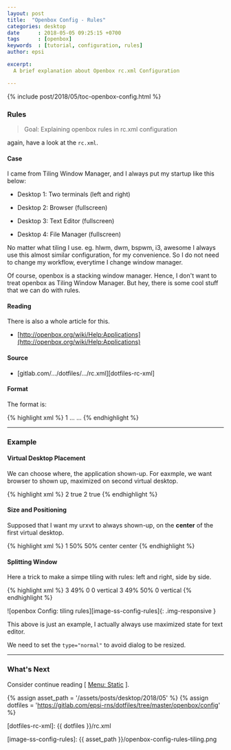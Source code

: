 ```yaml
---
layout: post
title:  "Openbox Config - Rules"
categories: desktop
date      : 2018-05-05 09:25:15 +0700
tags      : [openbox]
keywords  : [tutorial, configuration, rules]
author: epsi

excerpt:
  A brief explanation about Openbox rc.xml Configuration

---
```


{% include post/2018/05/toc-openbox-config.html %}

### Rules

> Goal: Explaining openbox rules in rc.xml configuration 

again, have a look at the <code class="code-file">rc.xml</code>.

#### Case

I came from Tiling Window Manager,
and I always put my startup like this below:

* Desktop 1: Two terminals (left and right)

* Desktop 2: Browser (fullscreen)

* Desktop 3: Text Editor (fullscreen)

* Desktop 4: File Manager (fullscreen)

No matter what tiling I use.
eg. hlwm, dwm, bspwm, i3, awesome
I always use this almost similar configuration,
for my convenience.
So I do not need to change my workflow,
everytime I change window manager.

Of course, openbox is a stacking window manager.
Hence, I don't want to treat openbox as Tiling Window Manager.
But hey, there is some cool stuff that we can do with rules.

#### Reading

There is also a whole article for this.

*	[http://openbox.org/wiki/Help:Applications](http://openbox.org/wiki/Help:Applications)

#### Source

*	[gitlab.com/.../dotfiles/.../rc.xml][dotfiles-rc-xml]

#### Format

The format is:

{% highlight xml %}
  <applications>
    <application name="urxvt*">
      <desktop>1</desktop>
      ...
    </application>
    ...
    </application>
{% endhighlight %}

-- -- --

### Example

#### Virtual Desktop Placement

We can choose where, the application shown-up.
For eaxmple, we want browser to shown up,
maximized on second virtual desktop.

{% highlight xml %}
    <application name="firefox*">
      <desktop>2</desktop>
      <maximized>true</maximized>
    </application>
    <application name="chromium*">
      <desktop>2</desktop>
      <maximized>true</maximized>
    </application>
{% endhighlight %}

#### Size and Positioning

Supposed that I want my urxvt to always shown-up,
on the **center** of the first virtual desktop.

{% highlight xml %}
    <application name="urxvt*">
      <desktop>1</desktop>
      <size>
        <width>50%</width>
        <height>50%</height>
      </size>
      <position force="yes">
        <x>center</x>
        <y>center</y>
      </position>
    </application>
{% endhighlight %}

#### Splitting Window

Here a trick to make a simpe tiling with rules:
left and right, side by side.

{% highlight xml %}
    <application name="thunar" type="normal">
      <desktop>3</desktop>
      <size>
        <width>49%</width>
      </size>
      <position force="yes">
        <x>0</x>
        <y>0</y>
      </position>
      <maximized>vertical</maximized>
    </application>
    <application name="geany" type="normal">
      <desktop>3</desktop>
      <size>
        <width>49%</width>
      </size>
      <position force="yes">
        <x>50%</x>
        <y>0</y>
      </position>
      <maximized>vertical</maximized>
    </application>
{% endhighlight %}

![openbox Config: tiling rules][image-ss-config-rules]{: .img-responsive }

This above is just an example,
I actually always use maximized state for text editor.

We need to set the <code>type="normal"</code> to avoid dialog to be resized.

-- -- --

### What's Next

Consider continue reading [ [Menu: Static][local-part-config] ].


[//]: <> ( -- -- -- links below -- -- -- )
{% assign asset_path = '/assets/posts/desktop/2018/05' %}
{% assign dotfiles = 'https://gitlab.com/epsi-rns/dotfiles/tree/master/openbox/config' %}

[dotfiles-rc-xml]: {{ dotfiles }}/rc.xml

[local-part-config]:  /desktop/2018/05/07/openbox-config.html

[image-ss-config-rules]:   {{ asset_path }}/openbox-config-rules-tiling.png
